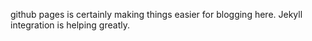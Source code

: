 github pages is certainly making things easier for blogging here. Jekyll integration is helping greatly. 

